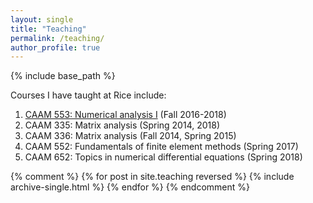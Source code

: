 ```yaml
---
layout: single
title: "Teaching"
permalink: /teaching/
author_profile: true
---
```


{% include base_path %}

Courses I have taught at Rice include:

1. [CAAM 553: Numerical analysis I](https://www.caam.rice.edu/~caam553/repo/public_html/index.html) (Fall 2016-2018) 
1. CAAM 335: Matrix analysis (Spring 2014, 2018) 
1. CAAM 336: Matrix analysis (Fall 2014, Spring 2015) 
1. CAAM 552: Fundamentals of finite element methods (Spring 2017) 
1. CAAM 652: Topics in numerical differential equations (Spring 2018) 

{% comment %} 
{% for post in site.teaching reversed %}
  {% include archive-single.html %}
{% endfor %}
{% endcomment %}
